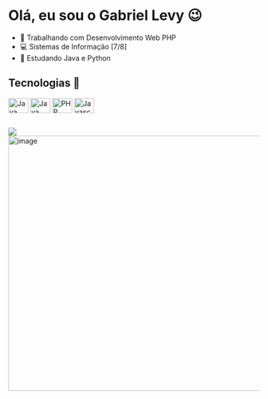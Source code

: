 # Olá, eu sou o Gabriel Levy 😉
- 🔭 Trabalhando com Desenvolvimento Web PHP
- 💻 Sistemas de Informação [7/8]
- 🌱 Estudando Java e Python

## Tecnologias 💪
<div style="display:inline_block">
  <img align="center" alt="Java" height="30" width="40" src="https://cdn.jsdelivr.net/gh/devicons/devicon/icons/java/java-original.svg" />
  <img align="center" alt="Java" height="30" width="40" src="https://cdn.jsdelivr.net/gh/devicons/devicon@latest/icons/python/python-original.svg" />
  <img align="center" alt="PHP" height="30" width="40" src="https://cdn.jsdelivr.net/gh/devicons/devicon/icons/php/php-original.svg" />
  <img align="center" alt="Javascript" height="30" width="40" src="https://cdn.jsdelivr.net/gh/devicons/devicon/icons/javascript/javascript-original.svg" />
</div>

##
<div>
  <a href="https://www.linkedin.com/in/gaabriellevy" rel="nofollow">
    <img src="https://cdn.jsdelivr.net/gh/devicons/devicon@latest/icons/linkedin/linkedin-original.svg" />
  </a>
  <a href="mailto:levygabriel11@gmail.com">
      <img width="512" height="512" alt="image" src="https://github.com/user-attachments/assets/6382feb9-bebc-4b19-8d7f-0315a81cc54c" />
  </a>
</div>
